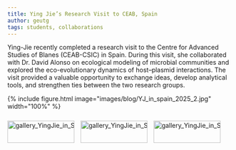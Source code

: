 ```yaml
---
title: Ying Jie’s Research Visit to CEAB, Spain
author: geutg
tags: students, collaborations
---
```


Ying-Jie recently completed a research visit to the Centre for Advanced Studies of Blanes (CEAB-CSIC) in Spain. During this visit, she collaborated with Dr. David Alonso on ecological modeling of microbial communities and explored the eco-evolutionary dynamics of host–plasmid interactions. The visit provided a valuable opportunity to exchange ideas, develop analytical tools, and strengthen ties between the two research groups.

{%
  include figure.html
  image="images/blog/YJ_in_spain_2025_2.jpg"
  width="100%"
%}

<div class="scrollable-gallery">
    <div class="thumbnails">
        
<!-- Repeat this block for each image in the set -->

<a href="https://ecomplab.com/images/blog/YJ_in_spain_2025_2.jpeg" data-lightbox="gallery_YingJie_in_Spain_Sep2024" data-title="Ying Jie's visit to Spain, September 2024  - 1">
        <img src="https://ecomplab.com/images/blog/YJ_in_spain_2025_2.jpeg" alt="gallery_YingJie_in_Spain_Sep2024" style="width:100%;max-width:150px">
</a>
<a href="https://ecomplab.com/images/blog/YJ_in_spain_2025_1.jpeg" data-lightbox="gallery_YingJie_in_Spain_Sep2024" data-title="Ying Jie's visit to Spain, September 2024  - 2">
        <img src="https://ecomplab.com/images/blog/YJ_in_spain_2025_1.jpeg" alt="gallery_YingJie_in_Spain_Sep2024" style="width:100%;max-width:150px">
</a>
<a href="https://ecomplab.com/images/blog/YJ_in_spain_2025_3.jpeg" data-lightbox="gallery_YingJie_in_Spain_Sep2024" data-title="Ying Jie's visit to Spain, September 2024  - 3">
        <img src="https://ecomplab.com/images/blog/YJ_in_spain_2025_3.jpeg" alt="gallery_YingJie_in_Spain_Sep2024" style="width:100%;max-width:150px">
</a>
    </div>
</div>


<!-- Lightbox2 JS and CSS -->
<link href="https://cdnjs.cloudflare.com/ajax/libs/lightbox2/2.11.3/css/lightbox.min.css" rel="stylesheet">
<script src="https://cdnjs.cloudflare.com/ajax/libs/lightbox2/2.11.3/js/lightbox-plus-jquery.min.js"></script>



<!-- Additional CSS for Scrollable Gallery -->
<style>
    .scrollable-gallery {
        overflow-x: auto;
        white-space: nowrap;
        padding: 10px 0;
    }

    .thumbnails a {
        display: inline-block;
        margin-right: 10px;
    }

    .thumbnails img {
        width: 50px;
        height: 50px; /* Adjust the height as needed */
        vertical-align: middle;
    }
</style>

